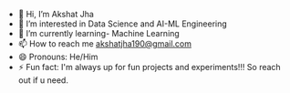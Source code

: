 - 👋 Hi, I’m Akshat Jha
- 👀 I’m interested in Data Science and AI-ML Engineering
- 🌱 I’m currently learning- Machine Learning
- 📫 How to reach me akshatjha190@gmail.com
- 😄 Pronouns: He/Him
- ⚡ Fun fact: I'm always up for fun projects and experiments!!! So reach out if u need.

<!---
Akshat-2403/Akshat-2403 is a ✨ special ✨ repository because its `README.md` (this file) appears on your GitHub profile.
You can click the Preview link to take a look at your changes.
--->
